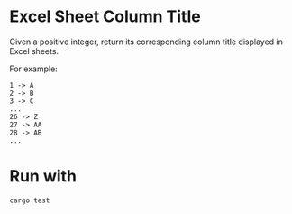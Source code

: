# Excel Sheet Column Title

Given a positive integer, return its corresponding column title displayed in Excel sheets.

For example:

```
1 -> A
2 -> B
3 -> C
...
26 -> Z
27 -> AA
28 -> AB
...
```

# Run with
`cargo test`
